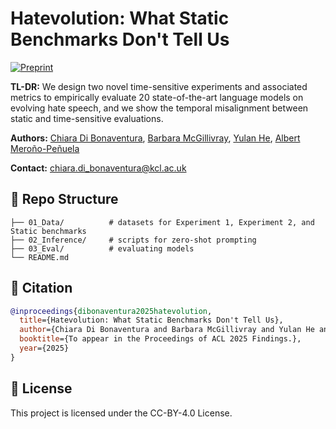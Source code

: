 # Hatevolution: What Static Benchmarks Don't Tell Us

[![Preprint](https://img.shields.io/badge/Preprint-arXiv-red)](https://kclpure.kcl.ac.uk/ws/portalfiles/portal/337039887/2025_Hatevolution.pdf)

**TL-DR:** We design two novel time-sensitive experiments and associated metrics to empirically evaluate 20 state-of-the-art language models on evolving hate speech, and we show the temporal misalignment between static and time-sensitive evaluations.

**Authors:** [Chiara Di Bonaventura](https://kclpure.kcl.ac.uk/portal/en/persons/chiara-di-bonaventura), [Barbara McGillivray](https://www.kcl.ac.uk/people/barbara-mcgillivray), [Yulan He](https://sites.google.com/view/yulanhe), [Albert Meroño-Peñuela](https://www.albertmeronyo.org/)

**Contact:** [chiara.di_bonaventura@kcl.ac.uk](mailto:chiara.di_bonaventura@kcl.ac.uk)

## 📁 Repo Structure

```text
├── 01_Data/          # datasets for Experiment 1, Experiment 2, and Static benchmarks
├── 02_Inference/     # scripts for zero-shot prompting 
├── 03_Eval/          # evaluating models
└── README.md
```

## 📎 Citation 
```bibtex
@inproceedings{dibonaventura2025hatevolution,
  title={Hatevolution: What Static Benchmarks Don't Tell Us},
  author={Chiara Di Bonaventura and Barbara McGillivray and Yulan He and Albert Meroño-Peñuela},
  booktitle={To appear in the Proceedings of ACL 2025 Findings.},
  year={2025}
}
```

## 📌 License
This project is licensed under the CC-BY-4.0 License.
